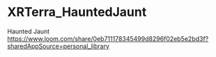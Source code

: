 # XRTerra_HauntedJaunt

Haunted Jaunt
https://www.loom.com/share/0eb711178345499d8296f02eb5e2bd3f?sharedAppSource=personal_library
